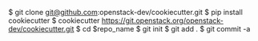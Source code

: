 $ git clone git@github.com:openstack-dev/cookiecutter.git
$ pip install cookiecutter
$ cookiecutter https://git.openstack.org/openstack-dev/cookiecutter.git
$ cd $repo_name
$ git init
$ git add .
$ git commit -a

